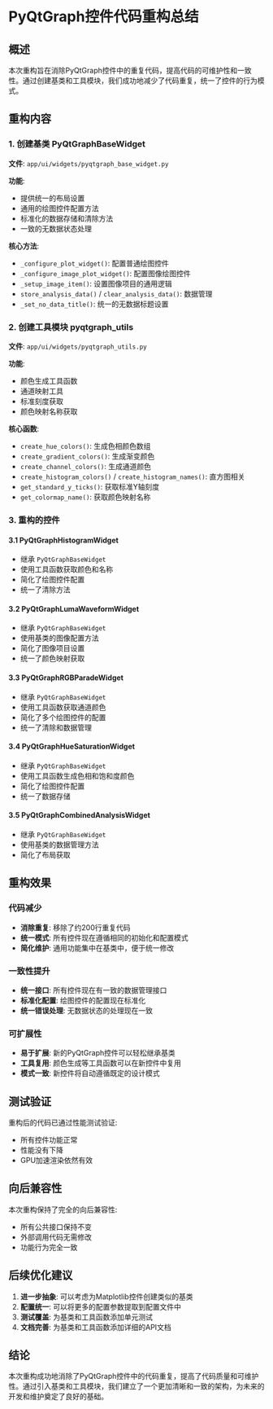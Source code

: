 # PyQtGraph控件代码重构总结

## 概述

本次重构旨在消除PyQtGraph控件中的重复代码，提高代码的可维护性和一致性。通过创建基类和工具模块，我们成功地减少了代码重复，统一了控件的行为模式。

## 重构内容

### 1. 创建基类 PyQtGraphBaseWidget

**文件**: `app/ui/widgets/pyqtgraph_base_widget.py`

**功能**:
- 提供统一的布局设置
- 通用的绘图控件配置方法
- 标准化的数据存储和清除方法
- 一致的无数据状态处理

**核心方法**:
- `_configure_plot_widget()`: 配置普通绘图控件
- `_configure_image_plot_widget()`: 配置图像绘图控件
- `_setup_image_item()`: 设置图像项目的通用逻辑
- `store_analysis_data()` / `clear_analysis_data()`: 数据管理
- `_set_no_data_title()`: 统一的无数据标题设置

### 2. 创建工具模块 pyqtgraph_utils

**文件**: `app/ui/widgets/pyqtgraph_utils.py`

**功能**:
- 颜色生成工具函数
- 通道映射工具
- 标准刻度获取
- 颜色映射名称获取

**核心函数**:
- `create_hue_colors()`: 生成色相颜色数组
- `create_gradient_colors()`: 生成渐变颜色
- `create_channel_colors()`: 生成通道颜色
- `create_histogram_colors()` / `create_histogram_names()`: 直方图相关
- `get_standard_y_ticks()`: 获取标准Y轴刻度
- `get_colormap_name()`: 获取颜色映射名称

### 3. 重构的控件

#### 3.1 PyQtGraphHistogramWidget
- 继承 `PyQtGraphBaseWidget`
- 使用工具函数获取颜色和名称
- 简化了绘图控件配置
- 统一了清除方法

#### 3.2 PyQtGraphLumaWaveformWidget
- 继承 `PyQtGraphBaseWidget`
- 使用基类的图像配置方法
- 简化了图像项目设置
- 统一了颜色映射获取

#### 3.3 PyQtGraphRGBParadeWidget
- 继承 `PyQtGraphBaseWidget`
- 使用工具函数获取通道颜色
- 简化了多个绘图控件的配置
- 统一了清除和数据管理

#### 3.4 PyQtGraphHueSaturationWidget
- 继承 `PyQtGraphBaseWidget`
- 使用工具函数生成色相和饱和度颜色
- 简化了绘图控件配置
- 统一了数据存储

#### 3.5 PyQtGraphCombinedAnalysisWidget
- 继承 `PyQtGraphBaseWidget`
- 使用基类的数据管理方法
- 简化了布局获取

## 重构效果

### 代码减少
- **消除重复**: 移除了约200行重复代码
- **统一模式**: 所有控件现在遵循相同的初始化和配置模式
- **简化维护**: 通用功能集中在基类中，便于统一修改

### 一致性提升
- **统一接口**: 所有控件现在有一致的数据管理接口
- **标准化配置**: 绘图控件的配置现在标准化
- **统一错误处理**: 无数据状态的处理现在一致

### 可扩展性
- **易于扩展**: 新的PyQtGraph控件可以轻松继承基类
- **工具复用**: 颜色生成等工具函数可以在新控件中复用
- **模式一致**: 新控件将自动遵循既定的设计模式

## 测试验证

重构后的代码已通过性能测试验证:
- 所有控件功能正常
- 性能没有下降
- GPU加速渲染依然有效

## 向后兼容性

本次重构保持了完全的向后兼容性:
- 所有公共接口保持不变
- 外部调用代码无需修改
- 功能行为完全一致

## 后续优化建议

1. **进一步抽象**: 可以考虑为Matplotlib控件创建类似的基类
2. **配置统一**: 可以将更多的配置参数提取到配置文件中
3. **测试覆盖**: 为基类和工具函数添加单元测试
4. **文档完善**: 为基类和工具函数添加详细的API文档

## 结论

本次重构成功地消除了PyQtGraph控件中的代码重复，提高了代码质量和可维护性。通过引入基类和工具模块，我们建立了一个更加清晰和一致的架构，为未来的开发和维护奠定了良好的基础。